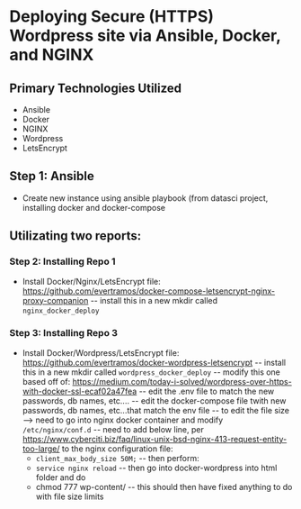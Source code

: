 # Deploying Secure (HTTPS) Wordpress site via Ansible, Docker, and NGINX 

## Primary Technologies Utilized 
- Ansible 
- Docker 
- NGINX 
- Wordpress
- LetsEncrypt 

## Step 1: Ansible 
- Create new instance using ansible playbook (from datasci project, installing docker and docker-compose

## Utilizating two reports:

### Step 2: Installing Repo 1
- Install Docker/Nginx/LetsEncrypt file: https://github.com/evertramos/docker-compose-letsencrypt-nginx-proxy-companion
-- install this in a new mkdir called `nginx_docker_deploy`

### Step 3: Installing Repo 3 
- Install Docker/Wordpress/LetsEncrypt file: https://github.com/evertramos/docker-wordpress-letsencrypt
-- install this in a new mkdir called `wordpress_docker_deploy`
-- modify this one based off of: https://medium.com/today-i-solved/wordpress-over-https-with-docker-ssl-ecaf02a47fea
-- edit the .env file to match the new passwords, db names, etc....
-- edit the docker-compose file twith new passwords, db names, etc...that match the env file 
-- to edit the file size --> need to go into nginx docker container and modify `/etc/nginx/conf.d`
-- need to add below line, per https://www.cyberciti.biz/faq/linux-unix-bsd-nginx-413-request-entity-too-large/ to the nginx configuration file:
	- `client_max_body_size 50M;`
-- then perform: 
	- `service nginx reload`
-- then go into docker-wordpress into html folder and do
	- chmod 777 wp-content/
-- this should then have fixed anything to do with file size limits 


